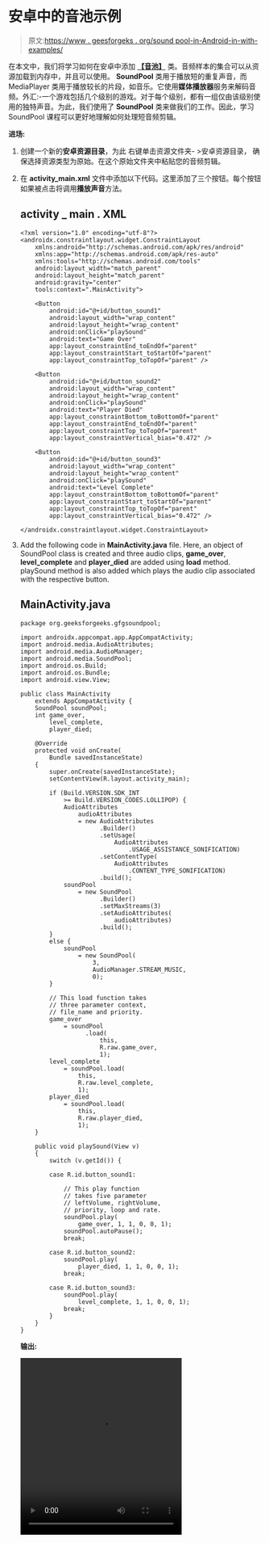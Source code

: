 # 安卓中的音池示例

> 原文:[https://www . geesforgeks . org/sound pool-in-Android-in-with-examples/](https://www.geeksforgeeks.org/soundpool-in-android-with-examples/)

在本文中，我们将学习如何在安卓中添加 [**【音池】**](https://developer.android.com/reference/android/media/SoundPool) 类。音频样本的集合可以从资源加载到内存中，并且可以使用。 **SoundPool** 类用于播放短的重复声音，而 MediaPlayer 类用于播放较长的片段，如音乐。它使用**媒体播放器**服务来解码音频。外汇:-一个游戏包括几个级别的游戏。对于每个级别，都有一组仅由该级别使用的独特声音。为此，我们使用了 **SoundPool** 类来做我们的工作。因此，学习 SoundPool 课程可以更好地理解如何处理短音频剪辑。

**进场:**

1.  创建一个新的**安卓资源目录**，为此
    右键单击资源文件夹- >安卓资源目录，
    确保选择资源类型为原始。在这个原始文件夹中粘贴您的音频剪辑。
2.  在 **activity_main.xml** 文件中添加以下代码。这里添加了三个按钮。每个按钮如果被点击将调用**播放声音**方法。

    ## activity _ main . XML

    ```
    <?xml version="1.0" encoding="utf-8"?>
    <androidx.constraintlayout.widget.ConstraintLayout
        xmlns:android="http://schemas.android.com/apk/res/android"
        xmlns:app="http://schemas.android.com/apk/res-auto"
        xmlns:tools="http://schemas.android.com/tools"
        android:layout_width="match_parent"
        android:layout_height="match_parent"
        android:gravity="center"
        tools:context=".MainActivity">

        <Button
            android:id="@+id/button_sound1"
            android:layout_width="wrap_content"
            android:layout_height="wrap_content"
            android:onClick="playSound"
            android:text="Game Over"
            app:layout_constraintEnd_toEndOf="parent"
            app:layout_constraintStart_toStartOf="parent"
            app:layout_constraintTop_toTopOf="parent" />

        <Button
            android:id="@+id/button_sound2"
            android:layout_width="wrap_content"
            android:layout_height="wrap_content"
            android:onClick="playSound"
            android:text="Player Died"
            app:layout_constraintBottom_toBottomOf="parent"
            app:layout_constraintEnd_toEndOf="parent"
            app:layout_constraintTop_toTopOf="parent"
            app:layout_constraintVertical_bias="0.472" />

        <Button
            android:id="@+id/button_sound3"
            android:layout_width="wrap_content"
            android:layout_height="wrap_content"
            android:onClick="playSound"
            android:text="Level Complete"
            app:layout_constraintBottom_toBottomOf="parent"
            app:layout_constraintStart_toStartOf="parent"
            app:layout_constraintTop_toTopOf="parent"
            app:layout_constraintVertical_bias="0.472" />

    </androidx.constraintlayout.widget.ConstraintLayout>
    ```

3.  Add the following code in **MainActivity.java** file. Here, an object of SoundPool class is created and three audio clips, **game_over**, **level_complete** and **player_died** are added using **load** method. playSound method is also added which plays the audio clip associated with the respective button.

    ## MainActivity.java

    ```
    package org.geeksforgeeks.gfgsoundpool;

    import androidx.appcompat.app.AppCompatActivity;
    import android.media.AudioAttributes;
    import android.media.AudioManager;
    import android.media.SoundPool;
    import android.os.Build;
    import android.os.Bundle;
    import android.view.View;

    public class MainActivity
        extends AppCompatActivity {
        SoundPool soundPool;
        int game_over,
            level_complete,
            player_died;

        @Override
        protected void onCreate(
            Bundle savedInstanceState)
        {
            super.onCreate(savedInstanceState);
            setContentView(R.layout.activity_main);

            if (Build.VERSION.SDK_INT
                >= Build.VERSION_CODES.LOLLIPOP) {
                AudioAttributes
                    audioAttributes
                    = new AudioAttributes
                          .Builder()
                          .setUsage(
                              AudioAttributes
                                  .USAGE_ASSISTANCE_SONIFICATION)
                          .setContentType(
                              AudioAttributes
                                  .CONTENT_TYPE_SONIFICATION)
                          .build();
                soundPool
                    = new SoundPool
                          .Builder()
                          .setMaxStreams(3)
                          .setAudioAttributes(
                              audioAttributes)
                          .build();
            }
            else {
                soundPool
                    = new SoundPool(
                        3,
                        AudioManager.STREAM_MUSIC,
                        0);
            }

            // This load function takes
            // three parameter context,
            // file_name and priority.
            game_over
                = soundPool
                      .load(
                          this,
                          R.raw.game_over,
                          1);
            level_complete
                = soundPool.load(
                    this,
                    R.raw.level_complete,
                    1);
            player_died
                = soundPool.load(
                    this,
                    R.raw.player_died,
                    1);
        }

        public void playSound(View v)
        {
            switch (v.getId()) {

            case R.id.button_sound1:

                // This play function
                // takes five parameter
                // leftVolume, rightVolume,
                // priority, loop and rate.
                soundPool.play(
                    game_over, 1, 1, 0, 0, 1);
                soundPool.autoPause();
                break;

            case R.id.button_sound2:
                soundPool.play(
                    player_died, 1, 1, 0, 0, 1);
                break;

            case R.id.button_sound3:
                soundPool.play(
                    level_complete, 1, 1, 0, 0, 1);
                break;
            }
        }
    }
    ```

    **输出:**

    <video class="wp-video-shortcode" id="video-443190-1" width="320" height="350" preload="metadata" controls=""><source type="video/mp4" src="https://media.geeksforgeeks.org/wp-content/uploads/20200630220913/20200630-220134-720x1600.mp4?_=1">[https://media.geeksforgeeks.org/wp-content/uploads/20200630220913/20200630-220134-720x1600.mp4](https://media.geeksforgeeks.org/wp-content/uploads/20200630220913/20200630-220134-720x1600.mp4)</video>